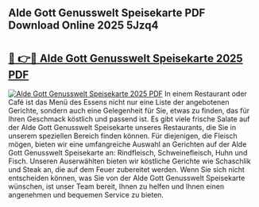 ## Alde Gott Genusswelt Speisekarte PDF Download Online 2025 5Jzq4

# <h2><a href="http://gcd5jz.nevu.top/?p=Alde+Gott+Genusswelt+Speisekarte">🔗 👉🔴 Alde Gott Genusswelt Speisekarte 2025 PDF</a></h2>

[![Alde Gott Genusswelt Speisekarte 2025 PDF](https://i.imgur.com/dBaPXMq.png)](http://gcd5jz.nevu.top/?p=Alde+Gott+Genusswelt+Speisekarte)
In einem Restaurant oder Café ist das Menü des Essens nicht nur eine Liste der angebotenen Gerichte, sondern auch eine Gelegenheit für Sie, etwas zu finden, das für Ihren Geschmack köstlich und passend ist. Es gibt viele frische Salate auf der Alde Gott Genusswelt Speisekarte unseres Restaurants, die Sie in unserem speziellen Bereich finden können. Für diejenigen, die Fleisch mögen, bieten wir eine umfangreiche Auswahl an Gerichten auf der Alde Gott Genusswelt Speisekarte an: Rindfleisch, Schweinefleisch, Huhn und Fisch. Unseren Auserwählten bieten wir köstliche Gerichte wie Schaschlik und Steak an, die auf dem Feuer zubereitet werden. Wenn Sie sich nicht entscheiden können, was Sie von der Alde Gott Genusswelt Speisekarte wünschen, ist unser Team bereit, Ihnen zu helfen und Ihnen einen angenehmen und bequemen Service zu bieten.
